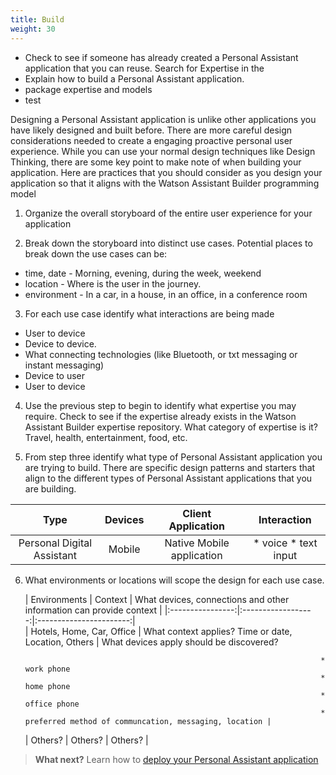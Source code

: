 ```yaml
---
title: Build
weight: 30
---
```

* Check to see if someone has already created a Personal Assistant application that you can reuse. Search for Expertise in the
* Explain how to build a Personal Assistant application.
* package expertise and models
* test

 Designing a Personal Assistant application is unlike other applications you have likely designed and built before.  There are more careful design considerations needed to create a engaging proactive personal user experience.  While you can use your normal design techniques like Design Thinking, there are some key point to make note of when building your application.  Here are practices that you should consider as you design your application so that it aligns with the Watson Assistant Builder programming model

1.  Organize the overall storyboard of the entire user experience for your application

2.  Break down the storyboard into distinct use cases.  Potential places to break down the use cases can be:
* time, date  -  Morning, evening,  during the week, weekend
* location - Where is the user in the journey.
* environment - In a car, in a house, in an office, in a conference room

3.  For each use case identify what interactions are being made
* User to device
* Device to device.
* What connecting technologies (like Bluetooth, or txt messaging or instant messaging)
* Device to user
* User to device

4.  Use the previous step to begin to identify what expertise you may require.  Check to see if the expertise already exists in the Watson Assistant Builder expertise repository.  What category of expertise is it?  Travel, health, entertainment, food, etc.

5.  From step three identify what type of Personal Assistant application you are trying to build.  There are specific design patterns and starters that align to the different types of Personal Assistant applications that you are building.

| Type                    | Devices          | Client Application         | Interaction                |
|:------------------------:|:----------------:|:--------------------------:|:---------------------------:|
| Personal Digital Assistant | Mobile         |  Native Mobile application |* voice   * text input      |


6. What environments or locations will scope the design for each use case.

	| Environments | Context  | What devices, connections and other information can provide context |
  |:----------------:|:------------------:|:-----------------------:|   
 	| Hotels, Home, Car, Office    				|  What context applies?
   Time or date, Location, Others |  What devices apply should be discovered?

 												                         * work phone
 												                         * home phone
 												                         * office phone
 								                                         * preferred method of communcation, messaging, location |
 	| 		Others?              | Others?                   |   Others?       |


 > **What next?** Learn how to [deploy your Personal Assistant application ]({{site.baseurl}}/cognitive-application/deploy-applications/) 
